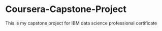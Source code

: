 # Coursera-Capstone-Project
This is my capstone project for IBM data science professional certificate
